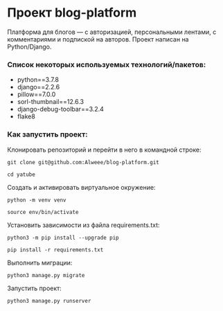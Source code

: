 # Проект blog-platform
Платформа для блогов — с авторизацией, персональными лентами, с комментариями и подпиской на авторов.
Проект написан на Python/Django.

### Список некоторых используемых технологий/пакетов:

* python==3.7.8
* django==2.2.6
* pillow==7.0.0
* sorl-thumbnail==12.6.3
* django-debug-toolbar==3.2.4
* flake8

### Как запустить проект:

Клонировать репозиторий и перейти в него в командной строке:

```
git clone git@github.com:Alweee/blog-platform.git
```

```
cd yatube
```

Cоздать и активировать виртуальное окружение:

```
python -m venv venv
```

```
source env/bin/activate
```

Установить зависимости из файла requirements.txt:

```
python3 -m pip install --upgrade pip
```

```
pip install -r requirements.txt
```

Выполнить миграции:

```
python3 manage.py migrate
```

Запустить проект:

```
python3 manage.py runserver
```
